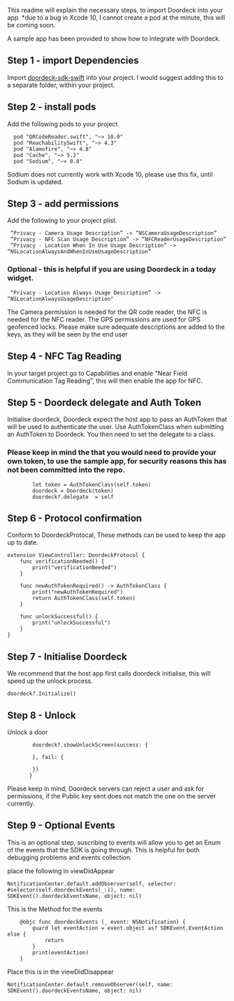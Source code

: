 
This readme will explain the necessary steps, to import Doordeck into your app.
*due to a bug in Xcode 10, I cannot create a pod at the minute, this will be coming soon. 

A sample app has been provided to show how to integrate with Doordeck.



## Step 1 - import Dependencies 
Import [doordeck-sdk-swift](https://github.com/doordeck/doordeck-sdk-swift/tree/master/doordeck-sdk-swift) into your project. I would suggest adding this to a separate folder, within your project.

## Step 2 - install pods 
Add the following pods to your project 
```
  pod "QRCodeReader.swift", "~> 10.0"
  pod "ReachabilitySwift", "~> 4.3"
  pod "Alamofire", "~> 4.8"
  pod "Cache", "~> 5.2"
  pod "Sodium", "~> 0.8"
 ```

Sodium does not currently work with Xcode 10, please use this fix, until Sodium is updated.

## Step 3 - add permissions
Add the following to your project plist.

```
 “Privacy - Camera Usage Description” -> “NSCameraUsageDescription”
 “Privacy - NFC Scan Usage Description” -> “NFCReaderUsageDescription”
 “Privacy - Location When In Use Usage Description” -> “NSLocationAlwaysAndWhenInUseUsageDescription”
```

### Optional - this is helpful if you are using Doordeck in a today widget.
```
 “Privacy - Location Always Usage Description” -> “NSLocationAlwaysUsageDescription"
```


The Camera permission is needed for the QR code reader, the NFC is needed for the NFC reader. The GPS permissions are used for GPS geofenced locks. 
Please make sure adequate descriptions are added to the keys, as they will be seen by the end user 

## Step 4 - NFC Tag Reading
In your target project go to Capabilities and enable "Near Field Communication Tag Reading", this will then enable the app for NFC.

## Step 5 - Doordeck delegate and Auth Token
Initialise doordeck, Doordeck expect the host app to pass an AuthToken that will be used to authenticate the user. 
Use AuthTokenClass when submitting an AuthToken to Doordeck.
You then need to set the delegate to a class.

### Please keep in mind the that you would need to provide your own token, to use the sample app, for security reasons this has not been committed into the repo.

```
        let token = AuthTokenClass(self.token)
        doordeck = Doordeck(token)
        doordeck?.delegate  = self
```

## Step 6 - Protocol confirmation 
Conform to DoordeckProtocal, These methods can be used to keep the app up to date.

```
extension ViewController: DoordeckProtocol {
    func verificationNeeded() {
        print("verificationNeeded")
    }
    
    func newAuthTokenRequired() -> AuthTokenClass {
        print("newAuthTokenRequired")
        return AuthTokenClass(self.token)
    }
    
    func unlockSuccessful() {
        print("unlockSuccessful")
    }
}
```

## Step 7 - Initialise Doordeck 
We recommend that the host app first calls doordeck initialise, this will speed up the unlock process.
```
doordeck?.Initialize()
```

## Step 8 - Unlock
Unlock a door

```
        doordeck?.showUnlockScreen(success: {
            
        }, fail: {
            
        })
       }

```

Please keep in mind, Doordeck servers can reject a user and ask for permissions, if the Public key sent does not match the one on the server currently.

## Step 9 - Optional Events 
This is an optional step, suscribing to events will allow you to get an Enum of the events that the SDK is going through. 
This is helpful for both debugging problems and events collection.

place the following in viewDidAppear
```
NotificationCenter.default.addObserver(self, selector: #selector(self.doordeckEvents(_:)), name: SDKEvent().doordeckEventsName, object: nil)
```

This is the Method for the events
```
    @objc func doordeckEvents (_ event: NSNotification) {
        guard let eventAction = event.object as? SDKEvent.EventAction else {
            return
        }
        print(eventAction)
    }
```
Place this is in the viewDidDisappear
```
NotificationCenter.default.removeObserver(self, name: SDKEvent().doordeckEventsName, object: nil)
```

